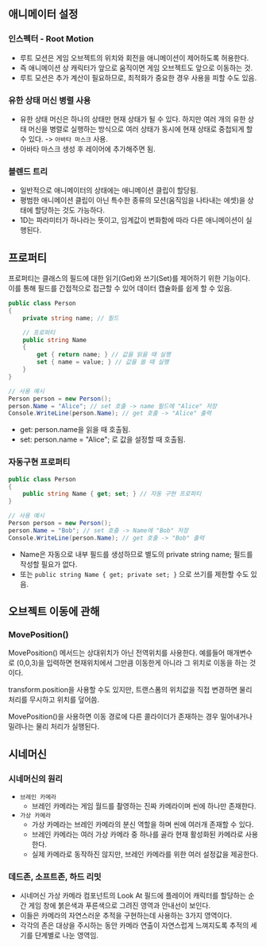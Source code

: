 
## 애니메이터 설정

### 인스펙터 - Root Motion

- 루트 모션은 게임 오브젝트의 위치와 회전을 애니메이션이 제어하도록 허용한다.
- 즉 애니메이션 상 캐릭터가 앞으로 움직이면 게임 오브젝트도 앞으로 이동하는 것.
- 루트 모션은 추가 계산이 필요하므로, 최적화가 중요한 경우 사용을 피할 수도 있음.

### 유한 상태 머신 병렬 사용

- 유한 상태 머신은 하나의 상태만 현재 상태가 될 수 있다. 하지만 여러 개의 유한 상태 머신을 병렬로 실행하는 방식으로 여러 상태가 동시에 현재 상태로 중첩되게 할 수 있다. -> `아바타 마스크` 사용.
- 아바타 마스크 생성 후 레이어에 추가해주면 됨.

### 블렌드 트리

- 일반적으로 애니메이터의 상태에는 애니메이션 클립이 할당됨. 
- 평범한 애니메이션 클립이 아닌 특수한 종류의 모션(움직임을 나타내는 에셋)을 상태에 할당하는 것도 가능하다.
- 1D는 파라미터가 하나라는 뜻이고, 임계값이 변화함에 따라 다른 애니메이션이 실행된다.


## 프로퍼티

프로퍼티는 클래스의 필드에 대한 읽기(Get)와 쓰기(Set)를 제어하기 위한 기능이다. 
이를 통해 필드를 간접적으로 접근할 수 있어 데이터 캡슐화를 쉽게 할 수 있음.
~~~cs
public class Person
{
    private string name; // 필드

    // 프로퍼티
    public string Name
    {
        get { return name; } // 값을 읽을 때 실행
        set { name = value; } // 값을 쓸 때 실행
    }
}

// 사용 예시
Person person = new Person();
person.Name = "Alice"; // set 호출 -> name 필드에 "Alice" 저장
Console.WriteLine(person.Name); // get 호출 -> "Alice" 출력
~~~

- get: person.name을 읽을 때 호출됨.
- set: person.name = "Alice"; 로 값을 설정할 때 호출됨.


### 자동구현 프로퍼티

~~~cs
public class Person
{
    public string Name { get; set; } // 자동 구현 프로퍼티
}

// 사용 예시
Person person = new Person();
person.Name = "Bob"; // set 호출 -> Name에 "Bob" 저장
Console.WriteLine(person.Name); // get 호출 -> "Bob" 출력
~~~

- Name은 자동으로 내부 필드를 생성하므로 별도의 private string name; 필드를 작성할 필요가 없다.
- 또는 `public string Name { get; private set; }` 으로 쓰기를 제한할 수도 있음.


## 오브젝트 이동에 관해


### MovePosition()

MovePosition() 메서드는 상대위치가 아닌 전역위치를 사용한다. 예를들어 매개변수로 (0,0,3)을 입력하면 현재위치에서 그만큼 이동한게 아니라 그 위치로 이동을 하는 것이다.

transform.position을 사용할 수도 있지만, 트랜스폼의 위치값을 직접 변경하면 물리 처리를 무시하고 위치를 덮어씀.

MovePosition()을 사용하면 이동 경로에 다른 콜라이더가 존재하는 경우 밀어내거나 밀려나는 물리 처리가 실행된다.


## 시네머신


### 시네머신의 원리

- `브레인 카메라`
	- 브레인 카메라는 게임 월드를 촬영하는 진짜 카메라이며 씬에 하나만 존재한다.
- `가상 카메라`
	- 가상 카메라는 브레인 카메라의 분신 역할을 하며 씬에 여러개 존재할 수 있다. 
	- 브레인 카메라는 여러 가상 카메라 중 하나를 골라 현재 활성화된 카메라로 사용한다.
	- 실제 카메라로 동작하진 않지만, 브레인 카메라를 위한 여러 설정값을 제공한다. 

### 데드존, 소프트존, 하드 리밋

- 시네머신 가상 카메라 컴포넌트의 Look At 필드에 플레이어 캐릭터를 할당하는 순간 게임 창에 붉은색과 푸른색으로 그려진 영역과 안내선이 보인다. 
- 이들은 카메라의 자연스러운 추적을 구현하는데 사용하는 3가지 영역이다. 
- 각각의 존은 대상을 주시하는 동안 카메라 연출이 자연스럽게 느껴지도록 추적의 세기를 단계별로 나눈 영역임.